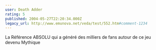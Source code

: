 ```yaml
---
user: Death Adder
rating: 5
published: 2004-05-27T22:20:34.000Z
legacy_url: http://www.emunova.net/veda/test/552.htm#comment-1234
---
```

La Référence ABSOLU qui a généré des milliers de fans autour de ce jeu devenu Mythique